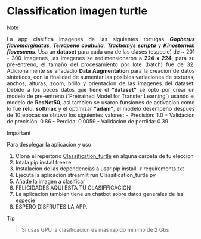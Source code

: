 # Classification imagen turtle

> [!NOTE]
> <div align="justify"> La app clasifica imagenes de las siguientes tortugas <i><b>Gopherus flavomarginatus</b></i>, <i><b>Terrapene coahuila</b></i>, <i><b>Trachemys scripta</b></i> y <i><b>Kinosternon flavescens</b></i>. Usa un <b>dataset</b> para cada una de las clases (especie) de ~ 201 - 300 imagenes, las imagenes se redimensionaron a <b>224 x 224</b>, para su pre-entreno, el tamaño del procesamiento por lote (batch) fue de 32. Adicionalmente se añadadio <b>Data Augmentation</b> para la creacion de datos sinteticos, con la finalidad de aumentar las posibles variaciones de texturas, anchos, alturas, zoom, brillo y orientacion de las imagenes del dataset. Debido a los pocos datos que tiene el <b>"dataset"</b> se opto por crear un modelo de pre-entreno (`Pretrained Model for Transfer Learning`) usando el modelo de <b>ResNet50</b>, asi tambien se usaron funsiones de activacion como lo fue <b>relu</b>, <b>softmax</b> y el optimizar <b>"adam"</b>, el modelo desempeño despues de 10 epocas se obtuvo los siguientes valores:  - Precisión: 1.0 - Validacion de precisión: 0.86 - Perdida: 0.0059 - Validacion de perdida: 0.39.</div> 

> [!IMPORTANT]  
>Para desplegar la aplicacion y uso
>  1. Clona el repertorio [Classification_turtle](https://github.com/Br1Rdz/Classification_turtle.git) en alguna carpeta de tu eleccion
>  2. Intala pip install freeze
>  3. Instalacion de las dependencias a usar pip install -r requirements.txt
>  4. Ejecuta la aplicación streamlit run Classification_turtle.py
>  5. Añade la imagen a clasificar
>  6. FELICIDADES AQUI ESTA TU CLASIFFICACION
>  7. La aplicacion tambien tiene un chatbot sobre datos generales de las especie
>  8. ESPERO DISFRUTES LA APP.

> [!TIP]
> > Si usas GPU la clasificacion es mas rapido minimo de 2 Gbs
